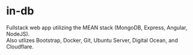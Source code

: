 # in-db
Fullstack web app utilizing the MEAN stack (MongoDB, Express, Angular, NodeJS).<br>
Also utlizes Bootstrap, Docker, Git, Ubuntu Server, Digital Ocean, and Cloudflare.<br>
